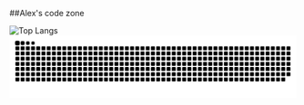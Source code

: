 ##Alex's code zone 

<!--
**zoneby-Alex/zoneby-Alex** is a ✨ _special_ ✨ repository because its `README.md` (this file) appears on your GitHub profile.

Here are some ideas to get you started:

- 🔭 I’m currently working on ...
- 🌱 I’m currently learning ...
- 👯 I’m looking to collaborate on ...
- 🤔 I’m looking for help with ...
- 💬 Ask me about ...
- 📫 How to reach me: ...
- 😄 Pronouns: ...
- ⚡ Fun fact: ...
-->
![Top Langs](https://github-readme-stats.vercel.app/api/top-langs/?username=zoneby-Alex)
<picture>
  <source media="(prefers-color-scheme: dark)" srcset="https://raw.githubusercontent.com/zoneby-Alex/zoneby-Alex/output/github-contribution-grid-snake-dark.svg">
  <source media="(prefers-color-scheme: light)" srcset="https://raw.githubusercontent.com/zoneby-Alex/zoneby-Alex/output/github-contribution-grid-snake.svg">
  <img alt="github contribution grid snake animation" src="https://raw.githubusercontent.com/zoneby-Alex/zoneby-Alex/output/github-contribution-grid-snake.svg">
</picture>
